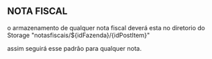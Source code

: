 ## NOTA FISCAL

o armazenamento de qualquer nota fiscal deverá esta no diretorio do Storage
"notasfiscais/\${idFazenda}/{idPostItem}"

assim seguirá esse padrão para qualquer nota.
